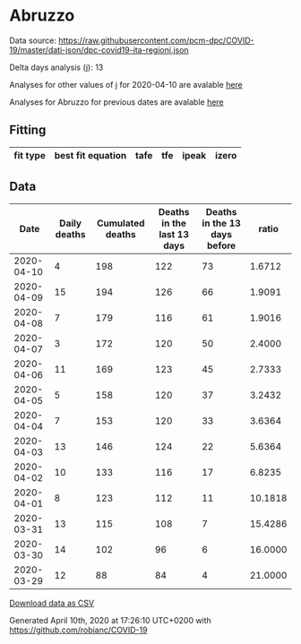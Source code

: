 # Abruzzo

Data source: https://raw.githubusercontent.com/pcm-dpc/COVID-19/master/dati-json/dpc-covid19-ita-regioni.json

Delta days analysis (j): 13

Analyses for other values of j for 2020-04-10 are avalable [here](../README.md)

Analyses for Abruzzo for previous dates are avalable [here](../../README.md)

## Fitting 
|fit type|best fit equation|tafe|tfe|ipeak|izero|
|-------|-----|--------|------|---|---|

## Data
|Date|Daily deaths|Cumulated deaths|Deaths in the last 13 days|Deaths in the 13 days before|ratio|
|----|----------|-----------|-------|--------------------|-----|
|2020-04-10|4|198|122|73|1.6712|
|2020-04-09|15|194|126|66|1.9091|
|2020-04-08|7|179|116|61|1.9016|
|2020-04-07|3|172|120|50|2.4000|
|2020-04-06|11|169|123|45|2.7333|
|2020-04-05|5|158|120|37|3.2432|
|2020-04-04|7|153|120|33|3.6364|
|2020-04-03|13|146|124|22|5.6364|
|2020-04-02|10|133|116|17|6.8235|
|2020-04-01|8|123|112|11|10.1818|
|2020-03-31|13|115|108|7|15.4286|
|2020-03-30|14|102|96|6|16.0000|
|2020-03-29|12|88|84|4|21.0000|

[Download data as CSV](COVID-19_abruzzo_j13_2020-04-10.csv)

Generated April 10th, 2020 at 17:26:10 UTC+0200 with https://github.com/robianc/COVID-19
